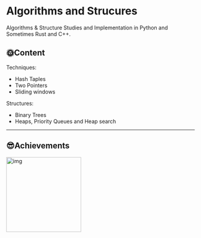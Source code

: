 # Algorithms and Strucures

Algorithms &amp; Structure Studies and Implementation in Python and Sometimes Rust and C++.

## 🌞Content

Techniques:

- Hash Taples
- Two Pointers
- Sliding windows

Structures:

- Binary Trees
- Heaps, Priority Queues and Heap search

---

## 😎Achievements

<img src="50_day_2024.png" alt="img" width="200"/>
